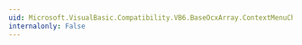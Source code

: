 ```yaml
---
uid: Microsoft.VisualBasic.Compatibility.VB6.BaseOcxArray.ContextMenuChanged
internalonly: False
---
```


